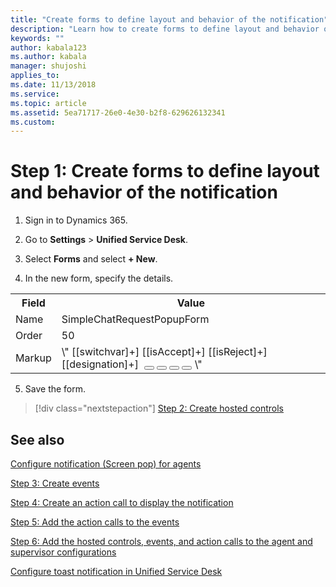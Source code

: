 ```yaml
---
title: "Create forms to define layout and behavior of the notification"
description: "Learn how to create forms to define layout and behavior of the alert notification in Omni-channel Engagement Hub."
keywords: ""
author: kabala123
ms.author: kabala
manager: shujoshi
applies_to: 
ms.date: 11/13/2018
ms.service: 
ms.topic: article
ms.assetid: 5ea71717-26e0-4e30-b2f8-629626132341
ms.custom: 
---
```

# Step 1: Create forms to define layout and behavior of the notification

1.  Sign in to Dynamics 365.

2.  Go to **Settings** &gt; **Unified Service Desk**.

3.  Select **Forms** and select **+ New**.

4.  In the new form, specify the details.

  <table>
    <tr>
        <th>Field</th>
        <th>Value</th>
    </tr>
    <tr>
        <td>Name</td>
        <td>SimpleChatRequestPopupForm</td>
    </tr>
    <tr>
        <td>Order</td>
        <td>50</td>
    </tr>
    <tr>
        <td>Markup</td>
        <td>
          \"<Border xmlns="http://schemas.microsoft.com/winfx/2006/xaml/presentation" xmlns:x="http://schemas.microsoft.com/winfx/2006/xaml"
        xmlns:CCA="clr-namespace:Microsoft.Crm.UnifiedServiceDesk.Dynamics;assembly=Microsoft.Crm.UnifiedServiceDesk.Dynamics"
        xmlns:Converters="clr-namespace:USDConverters;assembly=USDConverters" xmlns:local="clr-namespace:Microsoft.Crm.UnifiedServiceDesk.Dynamics;assembly=Microsoft.Crm.UnifiedServiceDesk.Dynamics" xmlns:System="clr-namespace:System;assembly=mscorlib">
    <Grid Height="auto" Width="280" Background="#333333">
        <Grid.Resources>
            <System:String x:Key="switchvar">[[switchvar]+]</System:String>
            <System:String x:Key="isAccept">[[isAccept]+]</System:String>
            <System:String x:Key="isReject">[[isReject]+]</System:String>
            <System:String x:Key="designation">[[designation]+]</System:String>
            <local:CRMImageConverter x:Key="CRMImageLoader" />
            <Style x:Key="ImageLogo" TargetType="{x:Type Image}">
                <Setter Property="Width" Value="71" />
                <Setter Property="Height" Value="71" />
                <Setter Property="Margin" Value="12,7,0,8" />
            </Style>
            <Style x:Key="ButtonImage" TargetType="{x:Type Image}">
                <Setter Property="Width" Value="16" />
                <Setter Property="Height" Value="16" />
                <Setter Property="HorizontalAlignment" Value="Center" />
                <Setter Property="VerticalAlignment" Value="Center" />
            </Style>
            <Style x:Key="ShowBothButtons" TargetType="Grid">
                <Setter Property="Visibility" Value="Collapsed"/>
                <Style.Triggers>
                    <MultiDataTrigger>
                        <MultiDataTrigger.Conditions>
                            <Condition Binding="{Binding Source={StaticResource isAccept}}" Value="TRUE" />
                            <Condition Binding="{Binding Source={StaticResource isReject}}" Value="TRUE" />
                        </MultiDataTrigger.Conditions>
                        <Setter Property="Visibility" Value="Visible"/>
                    </MultiDataTrigger>
                </Style.Triggers>
            </Style>
            <Style x:Key="showDesignation" TargetType="Grid">
                <Setter Property="Visibility" Value="Visible"/>
                <Style.Triggers>
                    <MultiDataTrigger>
                        <MultiDataTrigger.Conditions>
                            <Condition Binding="{Binding Source={StaticResource designation}}" Value="" />
                        </MultiDataTrigger.Conditions>
                        <Setter Property="Visibility" Value="Collapsed"/>
                    </MultiDataTrigger>
                </Style.Triggers>
            </Style>
            <Style x:Key="hideDesignation" TargetType="Grid">
                <Setter Property="Visibility" Value="Collapsed"/>
                <Style.Triggers>
                    <MultiDataTrigger>
                        <MultiDataTrigger.Conditions>
                            <Condition Binding="{Binding Source={StaticResource designation}}" Value="" />
                        </MultiDataTrigger.Conditions>
                        <Setter Property="Visibility" Value="Visible"/>
                    </MultiDataTrigger>
                </Style.Triggers>
            </Style>
            <Style x:Key="showAutoAcceptMesage" TargetType="Grid">
                <Setter Property="Visibility" Value="Collapsed"/>
                <Style.Triggers>
                    <MultiDataTrigger>
                        <MultiDataTrigger.Conditions>
                            <Condition Binding="{Binding Source={StaticResource isAccept}}" Value="FALSE" />
                            <Condition Binding="{Binding Source={StaticResource isReject}}" Value="FALSE" />
                        </MultiDataTrigger.Conditions>
                        <Setter Property="Visibility" Value="Visible"/>
                    </MultiDataTrigger>
                </Style.Triggers>
            </Style>
            <Style x:Key="hideAutoAcceptMesage" TargetType="Grid">
                <Setter Property="Visibility" Value="Visible"/>
                <Style.Triggers>
                    <MultiDataTrigger>
                        <MultiDataTrigger.Conditions>
                            <Condition Binding="{Binding Source={StaticResource isAccept}}" Value="FALSE" />
                            <Condition Binding="{Binding Source={StaticResource isReject}}" Value="FALSE" />
                        </MultiDataTrigger.Conditions>
                        <Setter Property="Visibility" Value="Collapsed"/>
                    </MultiDataTrigger>
                </Style.Triggers>
            </Style>
            <Style x:Key="ShowAcceptButton" TargetType="Grid">
                <Setter Property="Visibility" Value="Collapsed"/>
                <Style.Triggers>
                    <MultiDataTrigger>
                        <MultiDataTrigger.Conditions>
                            <Condition Binding="{Binding Source={StaticResource isAccept}}" Value="TRUE" />
                            <Condition Binding="{Binding Source={StaticResource isReject}}" Value="FALSE" />
                        </MultiDataTrigger.Conditions>
                        <Setter Property="Visibility" Value="Visible"/>
                    </MultiDataTrigger>
                </Style.Triggers>
            </Style>
            <Style x:Key="ShowRejectButton" TargetType="Grid">
                <Setter Property="Visibility" Value="Collapsed"/>
                <Style.Triggers>
                    <MultiDataTrigger>
                        <MultiDataTrigger.Conditions>
                            <Condition Binding="{Binding Source={StaticResource isAccept}}" Value="FALSE" />
                            <Condition Binding="{Binding Source={StaticResource isReject}}" Value="TRUE" />
                        </MultiDataTrigger.Conditions>
                        <Setter Property="Visibility" Value="Visible"/>
                    </MultiDataTrigger>
                </Style.Triggers>
            </Style>
            <Style x:Key="AcceptButton" TargetType="Button">
                <Setter Property="OverridesDefaultStyle" Value="False"/>
                <Setter Property="FontSize" Value="14px"/>
                <Setter Property="Background" >
                    <Setter.Value>
                        <LinearGradientBrush StartPoint="0,0" EndPoint="0,1" >
                            <GradientStop Color="#47C21D" Offset="0"/>
                        </LinearGradientBrush>
                    </Setter.Value>
                </Setter>
            </Style>
            <Style x:Key="RejectButton" TargetType="Button">
                <Setter Property="OverridesDefaultStyle" Value="False"/>
                <Setter Property="FontSize" Value="14px"/>
                <Setter Property="Background" >
                    <Setter.Value>
                        <LinearGradientBrush StartPoint="0,0" EndPoint="0,1" >
                            <GradientStop Color="#EA0600" Offset="0"/>
                        </LinearGradientBrush>
                    </Setter.Value>
                </Setter>
            </Style>
        </Grid.Resources>
        <Grid.RowDefinitions>
            <RowDefinition Height="35" />
            <RowDefinition Height="86" />
            <RowDefinition Height="1" />
            <RowDefinition Height="136" />
            <RowDefinition Height="auto" />
        </Grid.RowDefinitions>
        <Grid Style="{StaticResource showAutoAcceptMesage}" Grid.Row="0" Height="35" Background="#000000">
            <Grid.RowDefinitions>
                <RowDefinition Height="35" />
            </Grid.RowDefinitions>
            <StackPanel Margin="14,8,14,8" Orientation="Horizontal" VerticalAlignment="Center" Grid.Row="0">
                <TextBlock Foreground="#FFFFFF" Background="#000000" Text="Accepting chat in " HorizontalAlignment="Left" FontWeight="Regular" VerticalAlignment="Center" FontSize="14" TextTrimming="WordEllipsis" FontFamily="Segoe UI" LineHeight="16" />
                <TextBlock Foreground="#FFFFFF" Background="#000000" Text="{Binding TimeoutProperty}" HorizontalAlignment="Left" FontWeight="Regular" VerticalAlignment="Center" FontSize="14" TextTrimming="WordEllipsis" FontFamily="Segoe UI" LineHeight="16" />
                <TextBlock Foreground="#FFFFFF" Background="#000000" Text=" sec" HorizontalAlignment="Left" FontWeight="Regular" VerticalAlignment="Center" FontSize="14" TextTrimming="WordEllipsis" FontFamily="Segoe UI" LineHeight="16" />
            </StackPanel>
        </Grid>
        <Grid Style="{StaticResource hideAutoAcceptMesage}" Grid.Row="0" Height="35" Background="#000000">
            <Grid.RowDefinitions>
                <RowDefinition Height="35" />
            </Grid.RowDefinitions>
            <StackPanel Margin="14,8,14,8" Orientation="Horizontal" VerticalAlignment="Center" Grid.Row="0">
                <TextBlock Foreground="#FFFFFF" Background="#000000" Text="{Binding TimeoutProperty}" HorizontalAlignment="Left" FontWeight="Regular" VerticalAlignment="Center" FontSize="14" TextTrimming="WordEllipsis" FontFamily="Segoe UI" LineHeight="16" />
                <TextBlock Foreground="#FFFFFF" Background="#000000" Text=" sec remaining" HorizontalAlignment="Left" FontWeight="Regular" VerticalAlignment="Center" FontSize="14" TextTrimming="WordEllipsis" FontFamily="Segoe UI" LineHeight="16" />
            </StackPanel>
        </Grid>
        <Grid Grid.Row="1" Height="auto" >
            <Grid.ColumnDefinitions>
                <ColumnDefinition Width="83"/>
                <ColumnDefinition Width="197"/>
            </Grid.ColumnDefinitions>
            <Image Style="{StaticResource ImageLogo}" Source="{Binding Source=new_omni_screenpop_incomingchat_icon, Converter={StaticResource CRMImageLoader}}" Grid.Column="0" />
            <Grid Grid.Column="1" Margin="20,14,14,11" Style="{StaticResource showDesignation}">
                <Grid.RowDefinitions>
                    <RowDefinition Height="auto" />
                    <RowDefinition Height="auto" />
                    <RowDefinition Height="auto" />
                </Grid.RowDefinitions>
                <TextBlock Foreground="#FFFFFF" Grid.Row="0" HorizontalAlignment="Left" Text="Chat Request from" FontWeight="Regular" VerticalAlignment="Center" FontSize="12" TextTrimming="WordEllipsis" FontFamily="Segoe UI" LineHeight="14" />
                <TextBlock Foreground="#FFFFFF" Grid.Row="1" HorizontalAlignment="Left" FontWeight="SemiBold" Text="[[from]+]" VerticalAlignment="Center" FontSize="18" TextTrimming="WordEllipsis" FontFamily="Segoe UI" LineHeight="21" />
                <TextBlock Foreground="#FFFFFF" Grid.Row="2" HorizontalAlignment="Left" Text="[[designation]+]" FontWeight="Regular" VerticalAlignment="Center" FontSize="12" TextTrimming="WordEllipsis" FontFamily="Segoe UI" LineHeight="18" />
            </Grid>
            <Grid Grid.Column="1" Margin="20,21,14,21" Style="{StaticResource hideDesignation}">
                <Grid.RowDefinitions>
                    <RowDefinition Height="auto" />
                    <RowDefinition Height="auto" />
                </Grid.RowDefinitions>
                <TextBlock Foreground="#FFFFFF" Grid.Row="0" HorizontalAlignment="Left" Text="Chat Request from" FontWeight="Regular" VerticalAlignment="Center" FontSize="12" TextTrimming="WordEllipsis" FontFamily="Segoe UI" LineHeight="14" />
                <TextBlock Foreground="#FFFFFF" Grid.Row="1" HorizontalAlignment="Left" FontWeight="SemiBold" Text="[[from]+]" VerticalAlignment="Center" FontSize="18" TextTrimming="WordEllipsis" FontFamily="Segoe UI" LineHeight="21" />
            </Grid>
        </Grid>
        <Grid Grid.Row="2" Height="1" Background="#F1F1F1" Opacity="0.13">
            <Grid.RowDefinitions>
                <RowDefinition Height="1" />
            </Grid.RowDefinitions>
        </Grid>
        <Grid Grid.Row="3" Height="auto">
            <Grid.ColumnDefinitions>
                <ColumnDefinition Width="103"/>
                <ColumnDefinition Width="177"/>
            </Grid.ColumnDefinitions>
            <Grid Grid.Column="0" Margin="14,14,11,7" >
                <Grid.RowDefinitions>
                    <RowDefinition Height="auto" />
                    <RowDefinition Height="auto" />
                    <RowDefinition Height="auto" />
                    <RowDefinition Height="auto" />
                </Grid.RowDefinitions>
                <TextBlock Foreground="#D8D8D8" Grid.Row="0" Margin="0,0,0,11" HorizontalAlignment="Left" Text="Job Title" VerticalAlignment="Center" FontSize="14" TextTrimming="WordEllipsis" FontFamily="Segoe UI" LineHeight="16" FontWeight="Regular" />
                <TextBlock Foreground="#D8D8D8" Grid.Row="1" Margin="0,0,0,11" HorizontalAlignment="Left" Text="Email" VerticalAlignment="Center" FontSize="14" TextTrimming="WordEllipsis" FontFamily="Segoe UI" LineHeight="16" FontWeight="Regular" />
                <TextBlock Foreground="#D8D8D8" Grid.Row="2" Margin="0,0,0,11" HorizontalAlignment="Left" Text="City" VerticalAlignment="Center" FontSize="14" TextTrimming="WordEllipsis" FontFamily="Segoe UI" LineHeight="16" FontWeight="Regular" />
                <TextBlock Foreground="#D8D8D8" Grid.Row="3" Margin="0,0,0,11" HorizontalAlignment="Left" Text="State" VerticalAlignment="Center" FontSize="14" TextTrimming="WordEllipsis" FontFamily="Segoe UI" LineHeight="16" FontWeight="Regular" />
            </Grid>
            <Grid Grid.Column="1" Margin="0,14,14,7">
                <Grid.RowDefinitions>
                    <RowDefinition Height="auto" />
                    <RowDefinition Height="auto" />
                    <RowDefinition Height="auto" />
                    <RowDefinition Height="auto" />
                </Grid.RowDefinitions>
                <TextBlock Foreground="#FFFFFF" Grid.Row="0" Margin="0,0,0,11" HorizontalAlignment="Left" Text="[[jobTitle]+]" VerticalAlignment="Center" FontSize="14" TextTrimming="WordEllipsis" FontFamily="Segoe UI" LineHeight="16" FontWeight="SemiBold" />
                <TextBlock Foreground="#FFFFFF" Grid.Row="1" Margin="0,0,0,11" HorizontalAlignment="Left" Text="[[email]+]" VerticalAlignment="Center" FontSize="14" TextTrimming="WordEllipsis" FontFamily="Segoe UI" LineHeight="16" FontWeight="SemiBold" />
                <TextBlock Foreground="#FFFFFF" Grid.Row="2" Margin="0,0,0,11" HorizontalAlignment="Left" Text="[[city]+]" VerticalAlignment="Center" FontSize="14" TextTrimming="WordEllipsis" FontFamily="Segoe UI" LineHeight="16" FontWeight="SemiBold" />
                <TextBlock Foreground="#FFFFFF" Grid.Row="3" Margin="0,0,0,11" HorizontalAlignment="Left" Text="[[state]+]" VerticalAlignment="Center" FontSize="14" TextTrimming="WordEllipsis" FontFamily="Segoe UI" LineHeight="16" FontWeight="SemiBold" />
            </Grid>
        </Grid>
        <Grid Grid.Row="4" Style="{StaticResource ShowBothButtons}">
            <Grid.ColumnDefinitions>
                <ColumnDefinition Width="148"/>
                <ColumnDefinition Width="132" />
            </Grid.ColumnDefinitions>
            <Button Grid.Column="0" Margin="14,7,14,14" Height="40" Width="120" Style="{StaticResource AcceptButton}" Foreground="#FFFFFF" Command="CCA:ActionCommands.UIIEvent" CommandParameter="CreateCustomerSessionEvent?cid=[[cid]+]&from=[[from]+]&isUniqueContactRecognized=[[isUniqueContactRecognized]+]&CRMCONTACTID=[[CRMCONTACTID]+]" FontWeight="SemiBold" FontFamily="Segoe UI" >
                <StackPanel Orientation="Horizontal" VerticalAlignment="Center">
                    <Image Grid.Column="0" Style="{StaticResource ButtonImage}" Source="{Binding Source=new_omni_screenpop_accept_icon, Converter={StaticResource CRMImageLoader}}" />
                    <TextBlock Grid.Column="1" Text="Accept" VerticalAlignment="Center" Foreground="#FFFFFF" FontWeight="SemiBold" Margin="5,0,0,0" />
                </StackPanel>
            </Button>
            <Button Grid.Column="1" Margin="0,7,14,14" Height="40" Width="118" Style="{StaticResource RejectButton}" Foreground="#FFFFFF" Command="CCA:ActionCommands.UIIEvent" CommandParameter="IncomingRequestRejected?cid=[[cid]+]&from=[[from]+]" FontWeight="SemiBold" FontFamily="Segoe UI" >
                <StackPanel Orientation="Horizontal" VerticalAlignment="Center">
                    <Image Grid.Column="0" Style="{StaticResource ButtonImage}" Source="{Binding Source=new_omni_screenpop_reject_icon, Converter={StaticResource CRMImageLoader}}" />
                    <TextBlock Grid.Column="1" Text="Reject" VerticalAlignment="Center" Foreground="#FFFFFF" FontWeight="SemiBold" Margin="5,0,0,0" />
                </StackPanel>
            </Button>
        </Grid>
        <Grid Grid.Row="4" Style="{StaticResource ShowAcceptButton}">
            <Grid.ColumnDefinitions>
                <ColumnDefinition Width="*"/>
            </Grid.ColumnDefinitions>
            <Button Grid.Column="0" Margin="14,14,14,14" Height="40" Width="240" Style="{StaticResource AcceptButton}" Foreground="#FFFFFF" Command="CCA:ActionCommands.UIIEvent" CommandParameter="CreateCustomerSessionEvent?cid=[[cid]+]&from=[[from]+]&isUniqueContactRecognized=[[isUniqueContactRecognized]+]&CRMCONTACTID=[[CRMCONTACTID]+]" FontWeight="SemiBold" FontFamily="Segoe UI" >
                <StackPanel Orientation="Horizontal" VerticalAlignment="Center">
                    <Image Grid.Column="0" Style="{StaticResource ButtonImage}" Source="{Binding Source=new_omni_screenpop_accept_icon, Converter={StaticResource CRMImageLoader}}" />
                    <TextBlock Grid.Column="1" Text="Accept" VerticalAlignment="Center" FontWeight="SemiBold" Foreground="#FFFFFF" Margin="5,0,0,0" />
                </StackPanel>
            </Button>
        </Grid>
        <Grid Grid.Row="4" Style="{StaticResource ShowRejectButton}">
            <Grid.ColumnDefinitions>
                <ColumnDefinition Width="*"/>
            </Grid.ColumnDefinitions>
            <Button Grid.Column="0" Margin="14,14,14,14" Height="40" Width="240" Style="{StaticResource RejectButton}" Foreground="#FFFFFF" Command="CCA:ActionCommands.UIIEvent" CommandParameter="IncomingRequestRejected?cid=[[cid]+]&from=[[from]+]" FontWeight="SemiBold" FontFamily="Segoe UI" >
                <StackPanel Orientation="Horizontal" VerticalAlignment="Center">
                    <Image Grid.Column="0" Style="{StaticResource ButtonImage}" Source="{Binding Source=new_omni_screenpop_reject_icon, Converter={StaticResource CRMImageLoader}}" />
                    <TextBlock Grid.Column="1" Text="Reject" VerticalAlignment="Center" FontWeight="SemiBold" Foreground="#FFFFFF" Margin="5,0,0,0" />
                </StackPanel>
            </Button>
        </Grid>
    </Grid>
</Border>\"
      </td>
    </tr>
  </table>

5.  Save the form.

> [!div class="nextstepaction"]
> [Step 2: Create hosted controls](alertnotification-step2-create-hosted-controls.md)

## See also

[Configure notification (Screen pop) for agents](configure-notification-screen-pop-agents.md)

[Step 3: Create events](alertnotification-step3-create-the-events.md)

[Step 4: Create an action call to display the notification](alertnotification-step4-create-action-call-display-notification.md)

[Step 5: Add the action calls to the events](alertnotification-step5-add-action-calls-events.md)

[Step 6: Add the hosted controls, events, and action calls to the agent and supervisor configurations](alertnotification-step6-add-hosted-controls-events-action-callsagent-supervisor-configurations.md)

[Configure toast notification in Unified Service Desk](configure-toast-notification-unified-service-desk.md)
